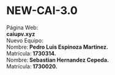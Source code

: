 # NEW-CAI-3.0
Página Web:<br>
<b>caiupv.xyz</b>
<br>
Nuevo Equipo:
<br>Nombre:<b> Pedro Luis Espinoza Martinez.</b></br>
Matrícula:<b> 1730314.</b>
<br>Nombre:<b> Sebastian Hernandez Cepeda.</b></br>
Matrícula:<b> 1730020.</b>
